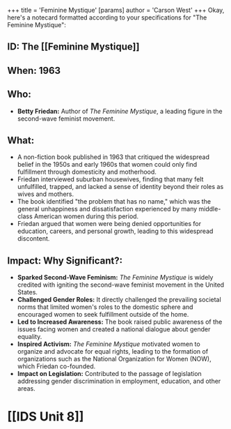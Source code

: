 +++
 title = 'Feminine Mystique'
[params]
	author = 'Carson West'
+++
Okay, here's a notecard formatted according to your specifications for "The Feminine Mystique":

## ID: The [[Feminine Mystique]] 
## When: 1963

## Who:
*   **Betty Friedan:** Author of *The Feminine Mystique*, a leading figure in the second-wave feminist movement.

## What:
*   A non-fiction book published in 1963 that critiqued the widespread belief in the 1950s and early 1960s that women could only find fulfillment through domesticity and motherhood.
*   Friedan interviewed suburban housewives, finding that many felt unfulfilled, trapped, and lacked a sense of identity beyond their roles as wives and mothers.
*   The book identified "the problem that has no name," which was the general unhappiness and dissatisfaction experienced by many middle-class American women during this period.
*   Friedan argued that women were being denied opportunities for education, careers, and personal growth, leading to this widespread discontent.

## Impact: Why Significant?:
*   **Sparked Second-Wave Feminism:** *The Feminine Mystique* is widely credited with igniting the second-wave feminist movement in the United States.
*   **Challenged Gender Roles:**  It directly challenged the prevailing societal norms that limited women's roles to the domestic sphere and encouraged women to seek fulfillment outside of the home.
*   **Led to Increased Awareness:**  The book raised public awareness of the issues facing women and created a national dialogue about gender equality.
*   **Inspired Activism:**  *The Feminine Mystique* motivated women to organize and advocate for equal rights, leading to the formation of organizations such as the National Organization for Women (NOW), which Friedan co-founded.
*   **Impact on Legislation:** Contributed to the passage of legislation addressing gender discrimination in employment, education, and other areas.

# [[IDS Unit 8]]